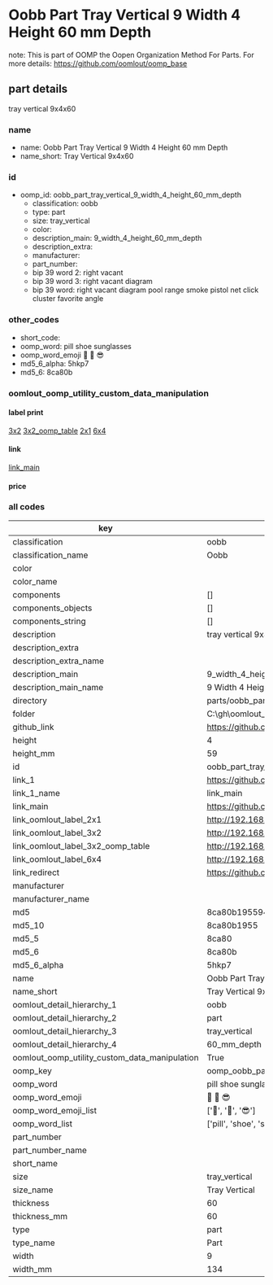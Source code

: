 # Oobb Part Tray Vertical 9 Width 4 Height 60 mm Depth  

note: This is part of OOMP the Oopen Organization Method For Parts. For more details: https://github.com/oomlout/oomp_base

##  part details
  



tray vertical 9x4x60



### name
* name: Oobb Part Tray Vertical 9 Width 4 Height 60 mm Depth
* name_short: Tray Vertical 9x4x60 
### id
* oomp_id: oobb_part_tray_vertical_9_width_4_height_60_mm_depth
  * classification: oobb
  * type: part
  * size: tray_vertical
  * color: 
  * description_main: 9_width_4_height_60_mm_depth
  * description_extra: 
  * manufacturer: 
  * part_number: 
  * bip 39 word 2: right vacant
  * bip 39 word 3: right vacant diagram
  * bip 39 word: right vacant diagram pool range smoke pistol net click cluster favorite angle

### other_codes
* short_code: 
* oomp_word: pill shoe sunglasses
* oomp_word_emoji :pill: :shoe: :sunglasses:
* md5_6_alpha: 5hkp7
* md5_6: 8ca80b






### oomlout_oomp_utility_custom_data_manipulation
#### label print
[3x2](http://192.168.1.245:1112/?label=oomp%205hkp7)
[3x2_oomp_table](http://192.168.1.108:1112/?label=oomp%205hkp7)
[2x1](http://192.168.1.242:1112/?label=oomp%205hkp7)
[6x4](http://192.168.1.55:1112/?label=oomp%205hkp7)    

#### link

[link_main](https://github.com/oomlout/oomlout_oobb_version_4_generated_parts/tree/main/navigation_oomp/oobb/part/tray_vertical/9_width_4_height_60_mm_depth/part)                              

#### price







### all codes 
| key | value |  
| --- | --- |  
| classification | oobb |  
| classification_name | Oobb |  
| color |  |  
| color_name |  |  
| components | [] |  
| components_objects | [] |  
| components_string | [] |  
| description | tray vertical 9x4x60 |  
| description_extra |  |  
| description_extra_name |  |  
| description_main | 9_width_4_height_60_mm_depth |  
| description_main_name | 9 Width 4 Height 60 mm Depth |  
| directory | parts/oobb_part_tray_vertical_9_width_4_height_60_mm_depth |  
| folder | C:\gh\oomlout_oobb_version_4_generated_parts\parts\oobb_part_tray_vertical_9_width_4_height_60_mm_depth |  
| github_link | https://github.com/oomlout/oomlout_oomp_part_src/tree/main/parts/oobb_part_tray_vertical_9_width_4_height_60_mm_depth |  
| height | 4 |  
| height_mm | 59 |  
| id | oobb_part_tray_vertical_9_width_4_height_60_mm_depth |  
| link_1 | https://github.com/oomlout/oomlout_oobb_version_4_generated_parts/tree/main/navigation_oomp/oobb/part/tray_vertical/9_width_4_height_60_mm_depth/part |  
| link_1_name | link_main |  
| link_main | https://github.com/oomlout/oomlout_oobb_version_4_generated_parts/tree/main/navigation_oomp/oobb/part/tray_vertical/9_width_4_height_60_mm_depth/part |  
| link_oomlout_label_2x1 | http://192.168.1.242:1112/?label=oomp%205hkp7 |  
| link_oomlout_label_3x2 | http://192.168.1.245:1112/?label=oomp%205hkp7 |  
| link_oomlout_label_3x2_oomp_table | http://192.168.1.108:1112/?label=oomp%205hkp7 |  
| link_oomlout_label_6x4 | http://192.168.1.55:1112/?label=oomp%205hkp7 |  
| link_redirect | https://github.com/oomlout/oomlout_oobb_version_4_generated_parts/tree/main/parts/oobb_tray_vertical_09_04_60 |  
| manufacturer |  |  
| manufacturer_name |  |  
| md5 | 8ca80b195594b4af3358ea8079fc1dce |  
| md5_10 | 8ca80b1955 |  
| md5_5 | 8ca80 |  
| md5_6 | 8ca80b |  
| md5_6_alpha | 5hkp7 |  
| name | Oobb Part Tray Vertical 9 Width 4 Height 60 mm Depth |  
| name_short | Tray Vertical 9x4x60  |  
| oomlout_detail_hierarchy_1 | oobb |  
| oomlout_detail_hierarchy_2 | part |  
| oomlout_detail_hierarchy_3 | tray_vertical |  
| oomlout_detail_hierarchy_4 | 60_mm_depth |  
| oomlout_oomp_utility_custom_data_manipulation | True |  
| oomp_key | oomp_oobb_part_tray_vertical_9_width_4_height_60_mm_depth |  
| oomp_word | pill shoe sunglasses |  
| oomp_word_emoji | :pill: :shoe: :sunglasses: |  
| oomp_word_emoji_list | [':pill:', ':shoe:', ':sunglasses:'] |  
| oomp_word_list | ['pill', 'shoe', 'sunglasses'] |  
| part_number |  |  
| part_number_name |  |  
| short_name |  |  
| size | tray_vertical |  
| size_name | Tray Vertical |  
| thickness | 60 |  
| thickness_mm | 60 |  
| type | part |  
| type_name | Part |  
| width | 9 |  
| width_mm | 134 |  
